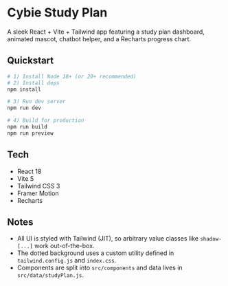 # Cybie Study Plan

A sleek React + Vite + Tailwind app featuring a study plan dashboard, animated mascot, chatbot helper, and a Recharts progress chart.

## Quickstart

```bash
# 1) Install Node 18+ (or 20+ recommended)
# 2) Install deps
npm install

# 3) Run dev server
npm run dev

# 4) Build for production
npm run build
npm run preview
```

## Tech

- React 18
- Vite 5
- Tailwind CSS 3
- Framer Motion
- Recharts

## Notes

- All UI is styled with Tailwind (JIT), so arbitrary value classes like `shadow-[...]` work out-of-the-box.
- The dotted background uses a custom utility defined in `tailwind.config.js` and `index.css`.
- Components are split into `src/components` and data lives in `src/data/studyPlan.js`.
